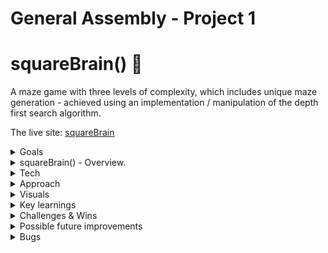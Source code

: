 # General Assembly - Project 1
# squareBrain() :robot:

A maze game with three levels of complexity, which includes unique maze generation - achieved using an implementation / manipulation of the depth first search algorithm.

The live site: [squareBrain](arthur-ruxton.github.io/Maze-Game)

<details>
  <summary>Goals</summary>
  1. build a grid-based game using HTML, CSS and JavaScript.
  2. Use CSS grid or for an added creative challenge, use HTML Canvas. 
  3. It can be a direct clone of, or inspired by, an existing game. 
  4. You should be able to win or lose and results should be displayed at the end.
</details>

<details>
 <summary>squareBrain() - Overview.</summary>
  <ul>
    <li>
      Press start and an animated, somewhat randomized, <em>maze-generation</em> will begin, triggering a timer. Closely observing the <em>animated path-finder algorithm</em> may help you solve the puzzle. 
    </li>
    <li>
      squareBrain() has <em>three levels of complexity.</em> Navigate through all three mazes to complete the game.
    </li>
    <li>
      <em>Collect golden nugs</em> to increase your score as you go, they’re rarer and more valuable on harder levels.
    </li>
    <li>
      <em>If time runs out</em>, it’s game over. 
    </li>
    <li>
      There are 'specialCells'. The program removes all walls of any specialCell as well as any wall touching it. This is done to ensure <em>multiple potential</em> routes, through each maze. 
    </li>
  </ul>
</details>

<details>
  <summary>Tech</summary>
    <ul>
      <li>
        <details>
          <summary>HTML - 8.1% :</summary>
          <ul>
            <li>div containing logo, start-button & time-bar. (should have been header in retrospect)</li>
            <li>div containing HTML canvas element, onto which the game is drawn with J.S logic.</li>
            <li>div containing end-game results - win / loss & score </li>
          </ul>
        </details>
      </li>
      <li>
        <details>
          <summary>CSS - 11.4% :</summary>
          <ul>
            <li>Positioning, fonts & colouring.</li>
            <li>Time bar which decreases as time runs out and turns red to warn you at 30% </li>
          </ul>
        </details>
      </li>
      <li>
        <details>
          <summary>JavaScript - 80.5% :</summary>
          <ul>
            <li>
               <details>
                  <summary>App.js - controls game-play :</summary>
                  <ul>
                    <li>Controls the time element of the game.</li>
                    <li>The spec for different levels of complexity.</li>
                    <li>The Keyboard event listeners for player movement & level completion.</li>
                    <li>Logic for collecting gold coins.</li>
                    <li>Displaying the end-game results (involves clearing the canvas and removing event listeners.)</li>
                  </ul>
                </details>
            </li>
            <li>
              <details>
                <summary>Maze-gen.js - controls maze generation :</summary>
                <ul>
                  <li>Depth-first-search algorithm implementation.</li>
                  <li>Animated drawing of a randomised maze every time it’s executed.</li>
                  <li>
                    Creates ‘special cells’ and removes all of their walls as it draws the cells - this logic ensures there are multiple potential routes through                       each maze.
                  </li>
                  <li>
                    Creates ‘Value cells’ and draws gold coins into them, the size of the coin is based on the size of the cell which is determined by the number                       of rows and columns in the current grid - this varies depending on the level you are on.
                  </li>
                  <li>‘Current cell’ - this cell is highlighted which helps to visualise the process of the depth-first search and also represents the player.</li>
                  <li>‘Finish Line’ - this cell is also highlighted with a different colour to indicate the finish line. </li>
                </ul>
              </details>
            </li>
          </ul>
        </details>
      </li>
    </ul>
</details>

<details>
  <summary>Approach</summary>
  <ul>
    <li>
      <details>
        <summary>Beginning - planning :</summary>
        <p>
          My understanding of CSS grid and HTML Canvas was weak. I knew I wanted to create a maze based game. After some research, the prevailing established                 system I found for randomly generating mazes was to implement a depth first search algorithm. I watched some videos in which people used different                 technologies to do so but none of them were relevant to my knowledge of JavaScript and the task at hand. 
        </p>
        <p>
          Eventually I came across a video in which a programmer translates a python3 implementation into a JavaScript implementation - I decided to follow along.           It took me until 3am to understand and write this implementation correctly.
        </p>
      </details>
    </li>
    <li>
      <details>
        <summary>Middle - bulk of the project :</summary>
        <p>Afew problems emerged at this point, I had my work cut out:</p>
        <ul>
          <li>
            The depth first search implementation only creates one single route through each maze. To make game play more interesting I would have to alter the                 system to remove extra cell walls - without breaking the algorithm. <em>This turned out to be difficult, the algorithm (and obviously the animation)               broke on multiple attempts. I was worried it wouldn’t be possible.</em>
            <img src=https://user-images.githubusercontent.com/89402596/149155026-a620a5c4-c875-4d56-b45b-87035bf49d5a.png />
          </li>
          <li>
            I wanted three levels of complexity to the game - so I would have to re-trigger the process at a given moment (completion of a level) 
            The process would have to be different for each level (the maze should get more complex)
            <img src=https://user-images.githubusercontent.com/89402596/149156197-c8cd614f-3212-49e6-881c-7f64215d3b27.png />
          </li>
          <li>
            To have a points system - I would have to introduce value cells into the algorithm so that as the maze was being drawn onto the canvas, ‘gold coins’               would be added into some cells.
            There would have to be more value cells on levels with more rows and columns. Cells would be smaller on levels with more rows and columns, so the size             of the coins would have to be derived from the size of the cells containing them.
            <em>again this was much harder than expected, some of my attempts broke the algorithm and the animation of the maze-generation would stop half way                 through the process</em>
          </li>
          <li>
            There should be a time element so that a player loses the game if they fail to complete all of the levels.
          </li>
        </ul> 
      </details>
    </li>
    <li>
      <details>
        <summary>End - polishing & testing :</summary>
        <p>Once I had ticked the boxes from step 2 there were other features I wanted to include;</p>
        <ul>
          <li>Sound - I succeeded in doing this before my presentation but failed to get that version pushed to github in time.</li>
          <li>Animated time bar to show the user how much they had left.</li>
          <li>Display results.</li>
          <li>Write some css that would make the whole thing look nicer.</li>
        </ul>
      </details>
    </li>
  </ul> 
</details>

<details>
  <summary>Visuals</summary>
  <p>On page load:</p>
  <img src=https://user-images.githubusercontent.com/89402596/148796281-52e9e273-9dd9-4505-b7b9-66143d8ec623.png />
  
  <p>Maze generation taking place (tiggered when user presses play):</p>
  <img src=https://user-images.githubusercontent.com/89402596/148796755-e09a2dc9-b7bb-4618-8e6d-f58858ff2fcf.png />
  
  <p>Harder level:</p>
  <img src=https://user-images.githubusercontent.com/89402596/148796857-6a99c168-1eb3-41a5-beae-f466729b0a76.png />
  
  <p>Game over:</p>
  <img src=https://user-images.githubusercontent.com/89402596/148796975-4aa20c91-6fba-42b7-a07d-af526f1176da.png />
  
  <p>Game complete:</p>
  <img src=https://user-images.githubusercontent.com/89402596/148797082-ad5208c2-f15f-4179-93f5-6c2078aa3103.png />
</details>

<details>
  <summary>Key learnings</summary>
  <ul>
    <li>
      Identify a relevant existing system for accomplishing a complex task - study it as you implement it - achieve a different goal by creatively adapting the           system.
    </li>
    <li>Depth first search algorithm.</li>
    <li>Event Listeners.</li>
    <li>Timeouts.</li>
    <li>HTML Canvas.</li>
    <li>Flexbox</li>
    <li>General planning techniques for code based projects</li>
  </ul>
</details>

<details>
  <summary>Challenges & Wins</summary>
  <ul>
    <li>
      Time management - packing as many features in as possible but making sure they all work effectively, removing the ones I couldn’t polish before deadline.         </li>
    <li>
      Adapting an existing implementation of a complex algorithm without breaking it (Introducing extra layers of complexity)
      <ul>
        <li>Ensuring there are multiple routes through the maze instead of just one.</li>
        <li>The inclusion of ‘value cells’ which have coins in them</li>
        <li>
          Basing the size of the coins on the size of cells (which changes depending on the number of rows and columns on the level being played) and keeping the           coins centered within the cells.
        </li>
      </ul>
      <img src=https://user-images.githubusercontent.com/89402596/149155437-0e59a997-0b21-4291-8515-1b4e0c8e55e9.png />
    </li>
  </ul>
</details>

<details>
  <summary>Possible future improvements</summary>
  <ul>
    <li>Make code ‘DRY’</li>
    <li>Replay button</li>
    <li>Randomise coin placement</li>
    <li>Sound effects</li>
    <li>Responsive design (screen-size compatibility & maybe even touch screen)</li>
    <li>Local storage to store high-score</li>
    <li>Difficulty settings (reduce time limit)</li>
    <li>Translate into React.js - I’m certain this would present interesting challenges - (the maze generation in particular)</li>
  </ul>
</details>

<details>
  <summary>Bugs</summary>
  <p>
    If time runs out part way through the maze generation process of the second or third level, the process continues but the game over screen is displayed too -       the game is not ended properly.
  </p>
  <p>
     I had to find work-arounds which were suboptimal in my opinion.  E.g. The value cells on each level are in fixed positions - when I randomised it, I broke the      maze-generation and never discovered why.
  </p>
  <p>
    You have to move through the square-brain maze collecting tokens (which are worth more on higher levels) - if you reach the finish line and press enter, a maze     of greater complexity will be generated. You have a time limit to complete three levels, if time runs out, you lose. There are always multiple routes through       every maze, which was a difficult effect to create but I did accomplish that in time for my presentation. 
  </p>
</details>
